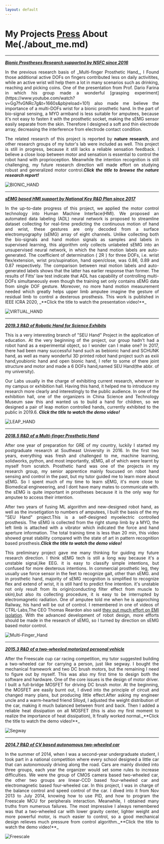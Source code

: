 ```yaml
---
layout: default
---
```


# My Projects                  [Press](./press.md)                   About Me(./about_me.md)
* * *
[_**Bionic Prostheses Research supported by NSFC since 2016**_](https://www.nature.com/articles/d42473-019-00174-9?from=timeline&isappinstalled=0)

<div style="text-align: justify">
In the previous research basis of _Multi-finger Prosthetic Hand_, I Found those additional active DOFs on fingers contributed less on daily activitites, while an active wrist will help them a lot in many scenarios such as drinking, reaching and picking coins. One of the presentation from Prof. Dario Farina in which his group made a wonderful [grasping experiment](https://www.youtube.com/watch?v=Gg7fvGNRc7g&t=1660s&pbjreload=101) also made me believe the importance of a multi-DOFs wrist for a bionic prosthetic hand. In the part of bio-signal sensing, a MYO armband is less suitable for amputees, because it's not easy to fasten it with the prosthetic socket, making the sEMG sensor easily separate from the skin. Therefore I designed a soft and thin electrode array, decreasing the interference from electrode contact condition.

The related research of this project is reported by **nature research**, and other research groups of my tutor's lab were included as well. This project is still in progress, because it still lacks a reliable sensation feedback. I believe a close loop between motor and sensation is essential to control the robot hand with proprioception. Meanwhile the intention recognition is still challenging, my future research direction will made effort on studying robust and generalized motor control._**Click the title to browse the nature research report!**_
</div>
 
![BIONIC_HAND](./picture/bionic_hand.png)


* * *
[_**sEMG based HMI support by National Key R&D Plan since 2017**_](https://www.youtube.com/watch?v=17wYUfgckbY&t=2s)

<div style="text-align: justify">
In the up-to-date progress of this project, we applied the motor control technology into Human Machine Interface(HMI). We proposed an automated data labeling (ADL) neural network is proposed to streamline dataset collecting for real-time predicting the continuous motion of hand and wrist, these gestures are only decoded from a surface electromyography (sEMG) array of eight channels. Unlike collecting both the bio-signals and hand motion signals as samples and labels in supervised learning, this algorithm only collects unlabeled sEMG into an unsupervised neural network, in which the hand motion labels are auto-generated. The coefficient of determination ( 2R ) for three DOFs, i.e. wrist flex/extension, wrist pro/supination, hand open/close, was 0.86, 0.89 and 0.87 respectively. The comparison between real motion labels and auto-generated labels shows that the latter has earlier response than former. The results of Fitts’ law test indicate that ADL has capability of controlling multi-DOFs simultaneously even though the training set only contains sEMG data from single DOF gesture. Moreover, no more hand motion measurement needed which greatly helps upper limb amputee imagine the gesture of residual limb to control a dexterous prosthesis. This work is published in IEEE ICRA 2020, _**Click the title to watch the presentation video!**_
</div>

![VIRTUAL_HAND](./picture/virtual_hand.gif)

* * *
[_**2019.3 R&D of Robotic Hand for Science Exhibits**_](https://www.youtube.com/watch?v=pGgMdULWBn0)

<div style="text-align: justify">
This is a very interesting branch of "SEU Hand" Project in the application of education. At the very beginning of the project, our group hadn't had a robot hand as a experimental object, so I wonder can I make one? In 2017, there had been many successful hand such as bebionic hand and SCHUNK hand, as well as many wonderful 3D printed robot hand project such as exiii hand,youbionic hand and open bionic hand, I refer to some of there joint structure and motor and made a 6 DOFs hand,named SEU Hand(the abbr. of my university). <br>

Our Labs usually in the charge of exhibiting current research, wherever in my campus or exhibition hall. Having this hand, it helped me to introduce my research more clearly and interestingly to the public audience. In one of the exhibition hall, one of the organizers in China Science and Technology Museum saw this and wanted us to build a hand for children, so we designed a pair of leap motion controlled hands, currently exhibited to the public in 2019.6. _**Click the title to watch the demo video!**_
</div>

![LEAP_HAND](./picture/leap_hand.gif)

* * *
[_**2018.5 R&D of a Multi-finger Prosthetic Hand**_](https://www.youtube.com/watch?v=pflYb0izIks)

<div style="text-align: justify">
After one year of preparation for GRE of my country, luckily I started my postgraduate research at Southeast University in 2016. In the first two years, everything was fresh and challenged to me, machine learning, solidworks, python, and most importantly, sEMG, all of which were learnt by myself from scratch. Prosthetic hand was one of the projects in my research group, my senior apprentice mainly foucused on robot hand sensing and control in the past, but my tutor guided me to learn more about sEMG. So I spent much of my time to learn sEMG, it's more close to Biomedical engineeering, and I dont have many mates to communicate with. the sEMG is quite important in prostheses because it is the only way for amputee to access their intention.<br>

After two years of fusing ML algorithm and new-designed robot hand, as well as the invsetigation to numbers of amputees, I built the basis of the my "SEU Hand" project.This is a self-designed myoelectric controlled prosthesis. The sEMG is collected from the right stump limb by a MYO, the left limb is attached with a vibrator which indicated the force and hand aperture information. The total training time is less than 20 min, this video showed great stability compared with the state of art in pattern recognition based prosthesis._**Click the title to watch the demo video!**_<br>

This preliminary project gave me many thinking for guiding my future research direction. I think sEMG tech is still a long way because it's a unstable signal,like EEG. it is easy to classify simple intentions, but confused for more dexterous intentions. In commercial prosthetic leg, they usually use force sensor in the feet to recognize gait, other than sEMG. and in prosthetic hand, majority of sEMG recognition is simplified to recognize flex and extend of wrist, it is still hard to predict fine intention. it's unstable not only result from its origin(conducting filter effect from muscle to skin),but also its collecting procedure, it is easy to be interrupted by electromagnetic radiation. One of amputee told me when he is approching Railway, his hand will be out of control. I remembered in one of videos of CTRL-Labs,The CEO Thomas Reardon also said [they put much effort on EMI isolation](https://www.youtube.com/watch?v=3GtRhy1maxc). With the advanced development of robot design, more efforts should be made in the research of sEMG, so I turned by direction on sEMG based motor control. 
</div>
 
![Multi-Finger_Hand](./picture/Multi-Finger_Hand.png)

* * *
[_**2015.3 R&D of a two-wheeled motorized personal vehicle**_](https://www.youtube.com/watch?v=EZ2f1EtyZls)

<div style="text-align: justify">
After the Freescale cup car racing competition, my tutor suggested building a two-wheeled car for carrying a person, just like segway. I bought the mechanical framework and two DC brush motors, but the remaining I need to figure out by myself. This was also my first time to design both the software and hardware. One of the core issues is the design of motor driver. I built a full-bridge MOSFET for driving DC brush motor. At the beginning, the MOSFET are easily burnt out, I dived into the principle of circuit and changed many plans, but producing little effect.After asking my engineer uncle and a warm-hearted friend Slloyd, I adjusted the weight distribution of the car, making it much balanced between front and back. Then I added a reliable heat dissipation on all MOSFET (this is also my first moment to realize the importance of heat dissipation), It finally worked normal._**Click the title to watch the demo video!**_
</div>

![Segway](./picture/Segway.png)

* * *
[_**2014.7 R&D of CV based autonomous two-wheeled car**_](https://www.youtube.com/watch?v=Ga9hf_LiJlc)

<div style="text-align: justify">
In the summer of 2014, when I was a second-year undergraduate student, I took part in a national competition where every school designed a little car that can autonomously driving along the road. Cars are mainly divided into three groups, each year the organizer would set some rules to increase difficulties. We were the group of CMOS camera based two-wheeled car, the other two groups are linear-CCD based four-wheeled car and electromagnetic based four-wheeled car. In this project, I was in charge of the balance control and speed control of the car. I dived into it from Nov 2013 to July 2014, knowing how to use PID, and how to program the Freescale MCU for peripherals interaction. Meanwhile, I obtained many truths from numerous failures. The most impressive I always remembered was that a two-wheeled car with lower gravity center, lighter weight and more powerful motor, is much easier to control, so a good mechanical design relieves much pressure from control algorithm._**Click the title to watch the demo video!**_
</div>

![Freescale](./picture/freescale.png)
